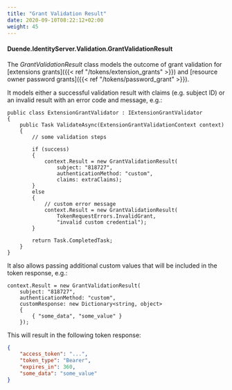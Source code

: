```yaml
---
title: "Grant Validation Result"
date: 2020-09-10T08:22:12+02:00
weight: 45
---
```


#### Duende.IdentityServer.Validation.GrantValidationResult

The *GrantValidationResult* class models the outcome of grant validation for [extensions grants]({{< ref "/tokens/extension_grants" >}}) and  [resource owner password grants]({{< ref "/tokens/password_grant" >}}).

It models either a successful validation result with claims (e.g. subject ID) or an invalid result with an error code and message, e.g.:

```
public class ExtensionGrantValidator : IExtensionGrantValidator
{
    public Task ValidateAsync(ExtensionGrantValidationContext context)
    {
        // some validation steps 

        if (success)
        {
            context.Result = new GrantValidationResult(
                subject: "818727", 
                authenticationMethod: "custom",
                claims: extraClaims);
        }
        else
        {
            // custom error message
            context.Result = new GrantValidationResult(
                TokenRequestErrors.InvalidGrant, 
                "invalid custom credential");
        }

        return Task.CompletedTask;
    }
}
```

It also allows passing additional custom values that will be included in the token response, e.g.:

```
context.Result = new GrantValidationResult(
    subject: "818727",
    authenticationMethod: "custom",
    customResponse: new Dictionary<string, object>
    {
        { "some_data", "some_value" }
    });
```

This will result in the following token response:

```json
{
    "access_token": "...",
    "token_type": "Bearer",
    "expires_in": 360,
    "some_data": "some_value"
}
```